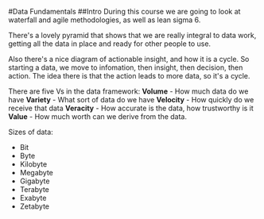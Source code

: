 #Data Fundamentals
##Intro
During this course we are going to look at waterfall and agile methodologies, as well as lean sigma 6.

There's a lovely pyramid that shows that we are really integral to data work, getting all the data in place and ready for other people to use.

Also there's a nice diagram of actionable insight, and how it is a cycle. So starting a data, we move to infomation, then insight, then decision, then action. 
The idea there is that the action leads to more data, so it's a cycle.

There are five Vs in the data framework:
**Volume** - How much data do we have
**Variety** - What sort of data do we have
**Velocity** - How quickly do we receive that data
**Veracity** - How accurate is the data, how trustworthy is it
**Value** - How much worth can we derive from the data. 

Sizes of data:
+ Bit
+ Byte
+ Kilobyte
+ Megabyte
+ Gigabyte
+ Terabyte
+ Exabyte
+ Zetabyte
